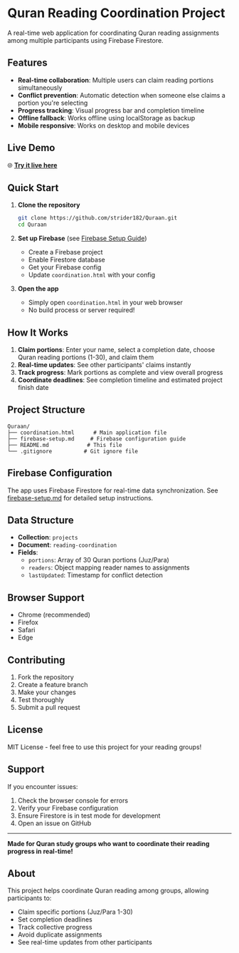 # Quran Reading Coordination Project

A real-time web application for coordinating Quran reading assignments among multiple participants using Firebase Firestore.

## Features

- **Real-time collaboration**: Multiple users can claim reading portions simultaneously
- **Conflict prevention**: Automatic detection when someone else claims a portion you're selecting
- **Progress tracking**: Visual progress bar and completion timeline
- **Offline fallback**: Works offline using localStorage as backup
- **Mobile responsive**: Works on desktop and mobile devices

## Live Demo

🌐 **[Try it live here](https://strider182.github.io/Quraan/coordination.html)**

## Quick Start

1. **Clone the repository**
   ```bash
   git clone https://github.com/strider182/Quraan.git
   cd Quraan
   ```

2. **Set up Firebase** (see [Firebase Setup Guide](firebase-setup.md))
   - Create a Firebase project
   - Enable Firestore database
   - Get your Firebase config
   - Update `coordination.html` with your config

3. **Open the app**
   - Simply open `coordination.html` in your web browser
   - No build process or server required!

## How It Works

1. **Claim portions**: Enter your name, select a completion date, choose Quran reading portions (1-30), and claim them
2. **Real-time updates**: See other participants' claims instantly
3. **Track progress**: Mark portions as complete and view overall progress
4. **Coordinate deadlines**: See completion timeline and estimated project finish date

## Project Structure

```
Quraan/
├── coordination.html      # Main application file
├── firebase-setup.md     # Firebase configuration guide
├── README.md            # This file
└── .gitignore          # Git ignore file
```

## Firebase Configuration

The app uses Firebase Firestore for real-time data synchronization. See [firebase-setup.md](firebase-setup.md) for detailed setup instructions.

## Data Structure

- **Collection**: `projects`
- **Document**: `reading-coordination`
- **Fields**:
  - `portions`: Array of 30 Quran portions (Juz/Para)
  - `readers`: Object mapping reader names to assignments
  - `lastUpdated`: Timestamp for conflict detection

## Browser Support

- Chrome (recommended)
- Firefox
- Safari
- Edge

## Contributing

1. Fork the repository
2. Create a feature branch
3. Make your changes
4. Test thoroughly
5. Submit a pull request

## License

MIT License - feel free to use this project for your reading groups!

## Support

If you encounter issues:
1. Check the browser console for errors
2. Verify your Firebase configuration
3. Ensure Firestore is in test mode for development
4. Open an issue on GitHub

---

**Made for Quran study groups who want to coordinate their reading progress in real-time!**

## About

This project helps coordinate Quran reading among groups, allowing participants to:
- Claim specific portions (Juz/Para 1-30)
- Set completion deadlines
- Track collective progress
- Avoid duplicate assignments
- See real-time updates from other participants
